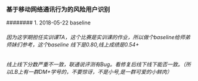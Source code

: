 ### 基于移动网络通讯行为的风险用户识别

######## 1. 2018-05-22 baseline 

###### 因为这学期担任实训课TA，这个比赛是实训课的作业，所以做个baseline给师弟师妹们参考，这个baseline 线下是0.80,线上成绩是0.54+
###### 线上线下分数严重不一致，联通说评测有Bug。看修复后线下线下能否一致。（所以LB上有一群DM+学号的，不要惊讶，不是小号,是一群可爱的小鲜肉）
